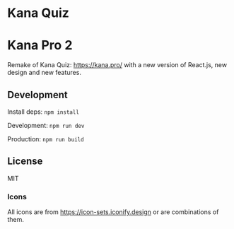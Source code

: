 # Kana Quiz


# Kana Pro 2

Remake of Kana Quiz: https://kana.pro/
with a new version of React.js, new design and new features.

## Development

Install deps: `npm install`

Development: `npm run dev`

Production: `npm run build`

## License

MIT

### Icons

All icons are from https://icon-sets.iconify.design or are combinations of them.
